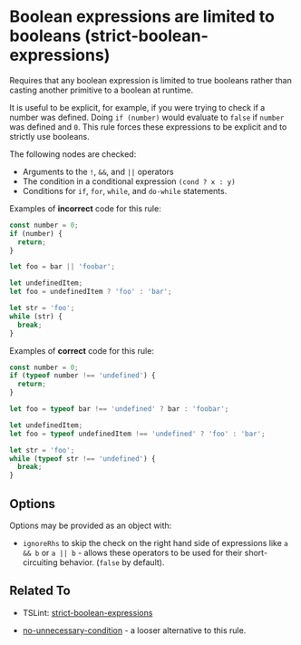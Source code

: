 # Boolean expressions are limited to booleans (strict-boolean-expressions)

Requires that any boolean expression is limited to true booleans rather than
casting another primitive to a boolean at runtime.

It is useful to be explicit, for example, if you were trying to check if a
number was defined. Doing `if (number)` would evaluate to `false` if `number`
was defined and `0`. This rule forces these expressions to be explicit and to
strictly use booleans.

The following nodes are checked:

- Arguments to the `!`, `&&`, and `||` operators
- The condition in a conditional expression `(cond ? x : y)`
- Conditions for `if`, `for`, `while`, and `do-while` statements.

Examples of **incorrect** code for this rule:

```ts
const number = 0;
if (number) {
  return;
}

let foo = bar || 'foobar';

let undefinedItem;
let foo = undefinedItem ? 'foo' : 'bar';

let str = 'foo';
while (str) {
  break;
}
```

Examples of **correct** code for this rule:

```ts
const number = 0;
if (typeof number !== 'undefined') {
  return;
}

let foo = typeof bar !== 'undefined' ? bar : 'foobar';

let undefinedItem;
let foo = typeof undefinedItem !== 'undefined' ? 'foo' : 'bar';

let str = 'foo';
while (typeof str !== 'undefined') {
  break;
}
```

## Options

Options may be provided as an object with:

- `ignoreRhs` to skip the check on the right hand side of expressions like `a && b` or `a || b` - allows these operators to be used for their short-circuiting behavior. (`false` by default).

## Related To

- TSLint: [strict-boolean-expressions](https://palantir.github.io/tslint/rules/strict-boolean-expressions)

- [no-unnecessary-condition](./no-unnecessary-condition.md) - a looser alternative to this rule.
